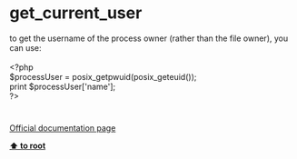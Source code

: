 # get_current_user




<div class="phpcode"><span class="html">
to get the username of the process owner (rather than the file owner), you can use:<br><br><span class="default">&lt;?php<br>$processUser </span><span class="keyword">= </span><span class="default">posix_getpwuid</span><span class="keyword">(</span><span class="default">posix_geteuid</span><span class="keyword">());<br>print </span><span class="default">$processUser</span><span class="keyword">[</span><span class="string">&apos;name&apos;</span><span class="keyword">];<br></span><span class="default">?&gt;</span>
</span>
</div>
  

#

[Official documentation page](https://www.php.net/manual/en/function.get-current-user.php)

**[⬆ to root](/)**
